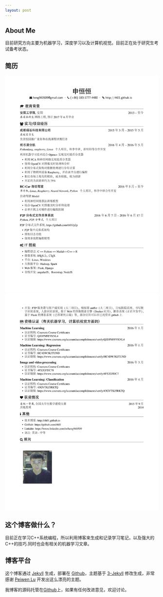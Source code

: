 ```yaml
---
layout: post
---
```


## About Me

目前研究方向主要为机器学习，深度学习以及计算机视觉。目前正在处于研究生考试备考状态。



## 简历

![resume](./pic/0001.jpg)
![resume](./pic/0002.jpg)


## 这个博客做什么？

目前正在学习C++系统编程，所以利用博客来生成和记录学习笔记，以及强大的C++的技巧.同时也会有相关的机器学习文章。


## 博客平台

这个博客通过 [Jekyll](http://jekyllrb.com/) 生成，部署在 [Github](https://pages.github.com)，主题基于 [3-Jekyll](https://github.com/P233/3-Jekyll) 修改生成，非常感谢 [Peiwen Lu](https://github.com/P233) 开发出这么漂亮的主题。

我博客的源码托管在[Github](https://github.com/rh01/rh01.github.io)上，如果有任何改进意见，欢迎讨论。
